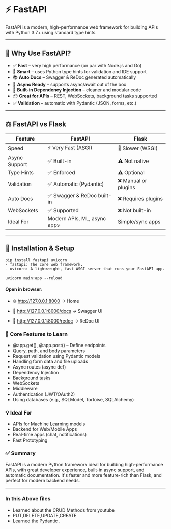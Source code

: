 # ⚡ FastAPI 

FastAPI is a modern, high-performance web framework for building APIs with Python 3.7+ using standard type hints.

---

## 🚀 Why Use FastAPI?

- ✅ **Fast** – very high performance (on par with Node.js and Go)
- 🧠 **Smart** – uses Python type hints for validation and IDE support
- 📚 **Auto Docs** – Swagger & ReDoc generated automatically
- 🔁 **Async Ready** – supports async/await out of the box
- 🧩 **Built-in Dependency Injection** – cleaner and modular code
- 📦 **Great for APIs** – REST, WebSockets, background tasks supported
- ✅ **Validation** – automatic with Pydantic (JSON, forms, etc.)

---

## ⚖️ FastAPI vs Flask

| Feature              | FastAPI                    | Flask                       |
|----------------------|----------------------------|-----------------------------|
| Speed                | ⚡ Very Fast (ASGI)         | 🐢 Slower (WSGI)            |
| Async Support        | ✅ Built-in                 | ⚠️ Not native                |
| Type Hints           | ✅ Enforced                 | ⚠️ Optional                  |
| Validation           | ✅ Automatic (Pydantic)     | ❌ Manual or plugins         |
| Auto Docs            | ✅ Swagger & ReDoc built-in | ❌ Requires plugins          |
| WebSockets           | ✅ Supported                | ❌ Not built-in              |
| Ideal For            | Modern APIs, ML, async apps | Simple/sync apps             |

---

## 🧰 Installation & Setup

```
pip install fastapi uvicorn
- fastapi: The core web framework.
- uvicorn: A lightweight, fast ASGI server that runs your FastAPI app. 
```
```
uvicorn main:app --reload
```
#### Open in browser:
- 🌐 http://127.0.0.1:8000 → Home

- 📘 http://127.0.0.1:8000/docs → Swagger UI

- 📙 http://127.0.0.1:8000/redoc → ReDoc UI

### 🧠 Core Features to Learn
- @app.get(), @app.post() – Define endpoints
- Query, path, and body parameters
- Request validation using Pydantic models
- Handling form data and file uploads
- Async routes (async def)
- Dependency Injection
- Background tasks
- WebSockets
- Middleware
- Authentication (JWT/OAuth2)
- Using databases (e.g., SQLModel, Tortoise, SQLAlchemy)

### 💡 Ideal For
- APIs for Machine Learning models
- Backend for Web/Mobile Apps
- Real-time apps (chat, notifications)
- Fast Prototyping

### ✅ Summary
FastAPI is a modern Python framework ideal for building high-performance APIs, with great developer experience, built-in async support, and automatic documentation. It's faster and more feature-rich than Flask, and perfect for modern backend needs.

-----------------------------------------------------------
### In this Above files
- Learned about the CRUD Methods from youtube
- PUT,DELETE,UPDATE,CREATE 
- Learned the Pydantic .